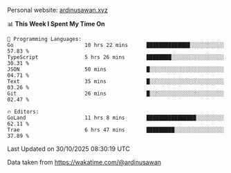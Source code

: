 Personal website: [ardinusawan.xyz](https://ardinusawan.xyz)

<!--START_SECTION:waka-->
📊 **This Week I Spent My Time On** 

```text
💬 Programming Languages: 
Go                       10 hrs 22 mins      ██████████████░░░░░░░░░░░   57.83 % 
TypeScript               5 hrs 26 mins       ████████░░░░░░░░░░░░░░░░░   30.31 % 
JSON                     50 mins             █░░░░░░░░░░░░░░░░░░░░░░░░   04.71 % 
Text                     35 mins             █░░░░░░░░░░░░░░░░░░░░░░░░   03.26 % 
Git                      26 mins             █░░░░░░░░░░░░░░░░░░░░░░░░   02.47 % 

🔥 Editors: 
GoLand                   11 hrs 8 mins       ████████████████░░░░░░░░░   62.11 % 
Trae                     6 hrs 47 mins       █████████░░░░░░░░░░░░░░░░   37.89 % 
```


 Last Updated on 30/10/2025 08:30:19 UTC
<!--END_SECTION:waka-->
Data taken from https://wakatime.com/@ardinusawan
